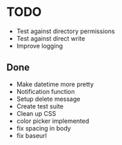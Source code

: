 # TODO

- Test against directory permissions
- Test against direct write
- Improve logging

## Done

- Make datetime more pretty
- Notification function
- Setup delete message
- Create test suite
- Clean up CSS
- color picker implemented
- fix spacing in body
- fix baseurl